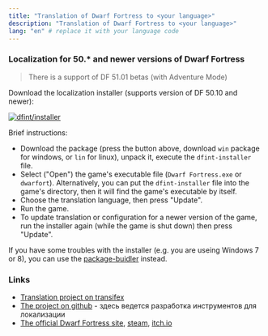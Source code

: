 ```yaml
---
title: "Translation of Dwarf Fortress to <your language>"
description: "Translation of Dwarf Fortress to <your language>"
lang: "en" # replace it with your language code
---
```


### Localization for 50.* and newer versions of Dwarf Fortress

> There is a support of DF 51.01 betas (with Adventure Mode)

Download the localization installer (supports version of DF 50.10 and newer):

[![dfint/installer](https://img.shields.io/badge/dfint%2Finstaller-forestgreen?style=for-the-badge)](https://github.com/dfint/installer/releases/latest)

Brief instructions:

- Download the package (press the button above, download `win` package for windows, or `lin` for linux), unpack it, execute the `dfint-installer` file.
- Select ("Open") the game's executable file (`Dwarf Fortress.exe` or `dwarfort`). Alternatively, you can put the `dfint-installer` file into the game's directory, then it will find the game's executable by itself.
- Choose the translation language, then press "Update".
- Run the game.
- To update translation or configuration for a newer version of the game, run the installer again (while the game is shut down) then press "Update".

If you have some troubles with the installer (e.g. you are useing Windows 7 or 8), you can use the [package-buidler](https://dfint-package-build.streamlit.app) instead.

### Links

- [Translation project on transifex](https://app.transifex.com/dwarf-fortress-translation/dwarf-fortress-steam)
- [The project on github](https://github.com/dfint) - здесь ведется разработка инструментов для локализации
- [The official Dwarf Fortress site](https://bay12games.com/dwarves/), [steam](https://store.steampowered.com/app/975370/Dwarf_Fortress/), [itch.io](https://kitfoxgames.itch.io/dwarf-fortress)
